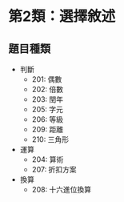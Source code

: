 第2類：選擇敘述
===

## 題目種類
- 判斷
  * 201: 偶數
  * 202: 倍數
  * 203: 閏年
  * 205: 字元
  * 206: 等級
  * 209: 距離
  * 210: 三角形
- 運算
  * 204: 算術 
  * 207: 折扣方案
- 換算
  * 208: 十六進位換算	
